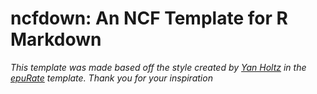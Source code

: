 # ncfdown: An NCF Template for R Markdown

*This template was made based off the style created by [Yan Holtz](https://github.com/holtzy) in the [epuRate](https://github.com/holtzy/epuRate) template. Thank you for your inspiration*

